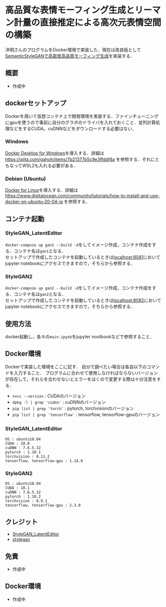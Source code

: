 # 高品質な表情モーフィング生成とリーマン計量の直接推定による高次元表情空間の構築
洋明さんのプログラムをDocker環境で実装した．現在は改良版として[SemanticStyleGANで高密度高品質モーフィング生成](https://github.com/KakeruKitahara/HighDensityFaceMorphing)を実装する．

## 概要
- 作成中

## dockerセットアップ
Dockerを用いて仮想コンテナ上で開発環境を実装する．ファインチューニングにgpuを使うので事前に自分のグラボのドライバを入れておくこと．並列計算処理などをするCUDA，cuDNNなどをダウンロードする必要はない．

### Windows
[Docker Desktop for Windows](https://docs.docker.jp/desktop/install/windows-install.html)を導入する．詳細は https://qiita.com/gahoh/items/7b21377b5c9e3ffddf4a を参照する．それにともなってWSL2も入れる必要がある．

### Debian (Ubuntu)
[Docker for Linux](https://docs.docker.jp/linux/index.html)を導入する．詳細は https://www.digitalocean.com/community/tutorials/how-to-install-and-use-docker-on-ubuntu-20-04-ja を参照する．

## コンテナ起動

### StyleGAN_LatentEditor
`docker-compose up gan1 --build -d`をしてイメージ作成，コンテナ作成をする．コンテナ名は`gan1`となる． \
セットアップで作成したコンテナを起動しているときは[localhost:8081](http://localhost:8081)においてjupyter notebookにアクセスできますので，そちらから参照する．

### StyleGAN2
`docker-compose up gan2 --build -d`をしてイメージ作成，コンテナ作成をする．コンテナ名は`gan2`となる．\
セットアップで作成したコンテナを起動しているときは[localhost:8082](http://localhost:8082)においてjupyter notebookにアクセスできますので，そちらから参照する．

## 使用方法
  docker起動し，各々の`main.ipynb`をjupyter nootbookなどで参照すること．

## Docker環境
Dockerで実装した環境をここに記す．
自分で調べたい場合は各自以下のコマンドを入力すること．
プログラムに合わせて使用しなければならないバージョンが存在して，それらを合わせないとエラーをはくので変更する際は十分注意をする．
- `nvcc --version` : CUDAのバージョン
- `dpkg -l | grep 'cudnn'` : cuDNNのバージョン
- `pip list | grep 'torch'` : pytorch, torchvisionのバージョン
- `pip list | grep 'tensorflow'` : tensorflow, tensorflow-gpuのバージョン

### StyleGAN_LatentEditor　
```
OS : ubuntu18.04
CUDA : 10.0
cuDNN : 7.6.5.32
pytorch : 1.10.1
torchvision : 0.11.2
tensorflow, tensorflow-gpu : 1.14.0
```

### StyleGAN2
```
OS : ubuntu18.04
CUDA : 10.1
cuDNN : 7.6.5.32
pytorch : 1.10.2
torchvision : 0.9.1
tensorflow, tensorflow-gpu : 2.3.0
```
## クレジット
- [StyleGAN_LatentEditor](https://github.com/pacifinapacific/StyleGAN_LatentEditor)
- [stylegan](https://github.com/NVlabs/stylegan)
## 免責
- 作成中

## Docker環境
- 作成中
